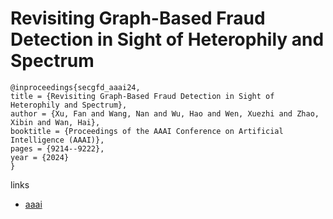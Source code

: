 # Revisiting Graph-Based Fraud Detection in Sight of Heterophily and Spectrum

```
@inproceedings{secgfd_aaai24,
title = {Revisiting Graph-Based Fraud Detection in Sight of Heterophily and Spectrum},
author = {Xu, Fan and Wang, Nan and Wu, Hao and Wen, Xuezhi and Zhao, Xibin and Wan, Hai},
booktitle = {Proceedings of the AAAI Conference on Artificial Intelligence (AAAI)},
pages = {9214--9222},
year = {2024}
}
```

links
- [aaai](https://ojs.aaai.org/index.php/AAAI/article/view/28773)
